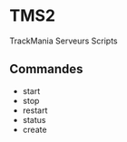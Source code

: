 TMS2
====
TrackMania Serveurs Scripts


## Commandes
 * start
 * stop
 * restart
 * status
 * create